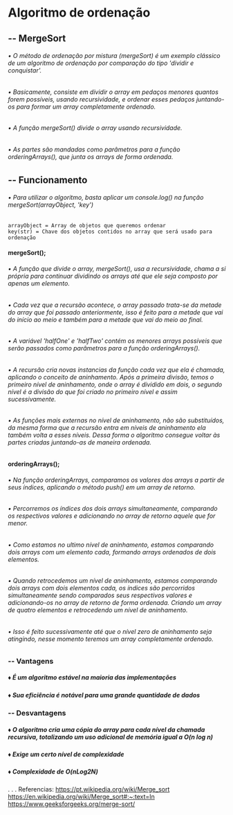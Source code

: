 # Algoritmo de ordenação

## -- MergeSort

###### • O método de ordenação por mistura (mergeSort) é um exemplo clássico de um algoritmo de ordenação por comparação do tipo 'dividir e conquistar'.
###### • Basicamente, consiste em dividir o array em pedaços menores quantos forem possíveis, usando recursividade, e ordenar esses pedaços juntando-os para formar um array completamente ordenado.
###### • A função mergeSort() divide o array usando recursividade.
###### • As partes são mandadas como parâmetros para a função orderingArrays(), que junta os arrays de forma ordenada.

## -- Funcionamento

###### • Para utilizar o algoritmo, basta aplicar um console.log() na função mergeSort(arrayObject, 'key')

    arrayObject = Array de objetos que queremos ordenar
    key(str) = Chave dos objetos contidos no array que será usado para ordenação

#### mergeSort();

###### • A função que divide o array, mergeSort(), usa a recursividade, chama a si própria para continuar dividindo os arrays até que ele seja composto por apenas um elemento.
###### • Cada vez que a recursão acontece, o array passado trata-se da metade do array que foi passado anteriormente, isso é feito para a metade que vai do início ao meio e também para a metade que vai do meio ao final.
###### • A variável 'halfOne' e 'halfTwo' contém os menores arrays possíveis que serão passados como parâmetros para a função orderingArrays().
###### • A recursão cria novas instancias da função cada vez que ela é chamada, aplicando o conceito de aninhamento. Após a primeira divisão, temos o primeiro nível de aninhamento, onde o array é dividido em dois, o segundo nível é a divisão do que foi criado no primeiro nível e assim sucessivamente.
###### • As funções mais externas no nível de aninhamento, não são substituídos, da mesma forma que a recursão entra em níveis de aninhamento ela também volta a esses níveis. Dessa forma o algoritmo consegue voltar às partes criadas juntando-as de maneira ordenada.

#### orderingArrays();

###### • Na função orderingArrays, comparamos os valores dos arrays a partir de seus índices, aplicando o método push() em um array de retorno.
###### • Percorremos os índices dos dois arrays simultaneamente, comparando os respectivos valores e adicionando no array de retorno aquele que for menor.
###### • Como estamos no ultimo nível de aninhamento, estamos comparando dois arrays com um elemento cada, formando arrays ordenados de dois elementos.
###### • Quando retrocedemos um nível de aninhamento, estamos comparando dois arrays com dois elementos cada, os índices são percorridos simultaneamente sendo comparados seus respectivos valores e adicionando-os no array de retorno de forma ordenada. Criando um array de quatro elementos e retrocedendo um nível de aninhamento.
###### • Isso é feito sucessivamente até que o nível zero de aninhamento seja atingindo, nesse momento teremos um array completamente ordenado.

### -- Vantagens

##### ♦ É um algoritmo estável na maioria das implementações
##### ♦ Sua eficiência é notável para uma grande quantidade de dados

### -- Desvantagens

##### ♦ O algoritmo cria uma cópia do array para cada nível da chamada recursiva, totalizando um uso adicional de memória igual a O(n log n)
##### ♦ Exige um certo nível de complexidade 
##### ♦ Complexidade de O(nLog2N)
.
.
.
Referencias:
https://pt.wikipedia.org/wiki/Merge_sort
https://en.wikipedia.org/wiki/Merge_sort#:~:text=In
https://www.geeksforgeeks.org/merge-sort/

